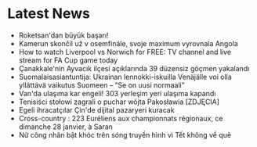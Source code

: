 # Latest News
-  Roketsan'dan büyük başarı!
-  Kamerun skončil už v osemfinále, svoje maximum vyrovnala Angola
-  How to watch Liverpool vs Norwich for FREE: TV channel and live stream for FA Cup game today
-  Çanakkale'nin Ayvacık ilçesi açıklarında 39 düzensiz göçmen yakalandı
-  Suomalais­asiantuntija: Ukrainan lennokki-iskuilla Venäjälle voi olla yllättävä vaikutus Suomeen – ”Se on uusi normaali”
-  Van'da ulaşıma kar engeli! 303 yerleşim yeri ulaşıma kapandı
-  Tenisiści stołowi zagrali o puchar wójta Pakosławia [ZDJĘCIA]
-  Egeli ihracatçılar Çin'de dijital pazaryeri kuracak
-  Cross-country : 223 Euréliens aux championnats régionaux, ce dimanche 28 janvier, à Saran
-  Nữ công nhân bật khóc trên sóng truyền hình vì Tết không về quê
